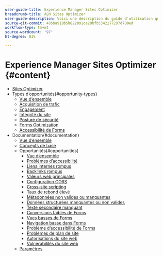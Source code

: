 ```yaml
---
user-guide-title: Experience Manager Sites Optimizer
breadcrumb-title: AEM Sites Optimizer
user-guide-description: Voici une description du guide d’utilisation qui s’affichera sur la page de destination.
source-git-commit: 48bba918b5b822091ca28bfb5342277207d780ed
workflow-type: tm+mt
source-wordcount: '97'
ht-degree: 83%

---
```



# Experience Manager Sites Optimizer {#content}

+ [Sites Optimizer](/help/home.md)
+ Types d’opportunités{#opportunity-types}
   + [Vue d’ensemble](/help/opportunity-types/overview.md)
   + [Acquisition de trafic](/help/opportunity-types/traffic-acquisition.md)
   + [Engagement](/help/opportunity-types/engagement.md)
   + [Intégrité du site](/help/opportunity-types/site-health.md)
   + [Posture de sécurité](/help/opportunity-types/security-posture.md)
   + [Forms Optimization](/help/opportunity-types/form-optimization.md)
   + [Accessibilité de Forms](/help/opportunity-types/form-accesibility.md)
+ Documentation{#documentation}
   + [Vue d’ensemble](/help/documentation/overview.md)
   + [Concepts de base](/help/documentation/basics.md)
   + Opportunités{#opportunities}
      + [Vue d’ensemble](/help/documentation/opportunities/overview.md)
      + [Problèmes d’accessibilité](/help/documentation/opportunities/accessibility-issues.md)
      + [Liens internes rompus](/help/documentation/opportunities/broken-internal-links.md)
      + [Backlinks rompus](/help/documentation/opportunities/broken-backlinks.md)
      + [Valeurs web principales](/help/documentation/opportunities/core-web-vitals.md)
      + [Configuration CORS](/help/documentation/opportunities/cors-configuration.md)
      + [Cross-site scripting](/help/documentation/opportunities/cross-site-scripting.md)
      + [Taux de rebond élevé](/help/documentation/opportunities/high-bounce-rate.md)
      + [Métadonnées non valides ou manquantes](/help/documentation/opportunities/invalid-or-missing-metadata.md)
      + [Données structurées manquantes ou non valides](/help/documentation/opportunities/missing-invalid-structured-data.md)
      + [Texte secondaire manquant](/help/documentation/opportunities/missing-alt-text.md)
      + [Conversions faibles de Forms](/help/documentation/opportunities/low-conversions.md)
      + [Vues basses de Forms](/help/documentation/opportunities/low-views.md)
      + [Navigation basse dans Forms](/help/documentation/opportunities/low-navigation.md)
      + [Problème d’accessibilité de Forms](/help/documentation/opportunities/forms-accessibility-issues.md)
      + [Problèmes de plan de site](/help/documentation/opportunities/sitemap-issues.md)
      + [Autorisations du site web](/help/documentation/opportunities/website-permissions.md)
      + [Vulnérabilités du site web](/help/documentation/opportunities/website-vulnerabilities.md)
   + [Paramètres](/help/documentation/settings.md)
